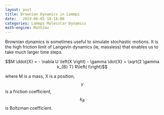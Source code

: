 ```yaml
---
layout: post
title: Brownian Dynamics in Lammps
date:   2019-06-05 10:18:00
categories: Lammps Molecular Dynamics
math-engine: MathJax
---
```


<script src="https://cdn.mathjax.org/mathjax/latest/MathJax.js?config=TeX-AMS-MML_HTMLorMML" type="text/javascript">
</script>

Brownian dynamics is sometimes useful to simulate stochastic motions.
It is the high friction limit of Langevin dynamics (ie, massless) that enables us to take much larger time steps.

$$M \ddot{X} = - \nabla U \left(X \right) - \gamma \dot{X} + \sqrt{2 \gamma k_{B} T} R\left( t\right)$$

where M is a mass, X is a position, $$\gamma$$ is a friction coefficient, $$k_{B}$$ is Boltzman coefficient.